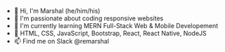 - 👋 Hi, I'm Marshal (he/him/his)
- 👀 I'm passionate about coding responsive websites
- 💞️ I'm currently learning MERN Full-Stack Web & Mobile Developement
- 🌱 HTML, CSS, JavaScript, Bootstrap, React, React Native, NodeJS
- 📫 Find me on Slack @remarshal

<!---
remarshal/remarshal is a ✨ special ✨ repository because its `README.md` (this file) appears on your GitHub profile.
You can click the Preview link to take a look at your changes.
--->

